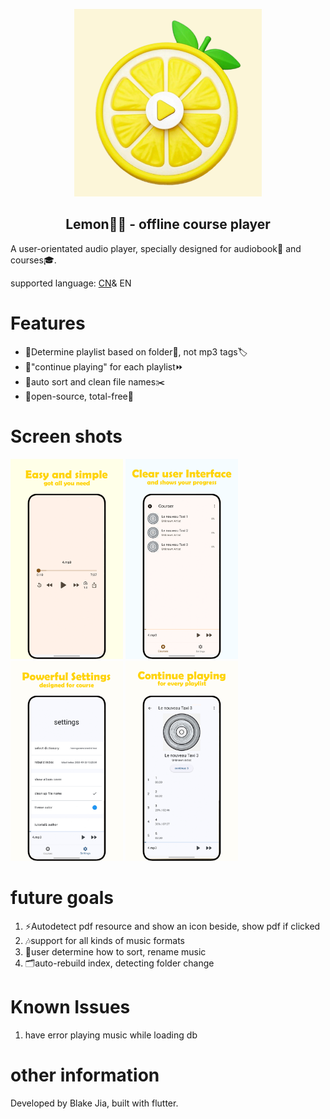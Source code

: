 <p align="center">
  <img src="https://raw.githubusercontent.com/blakejjia/CoursePlayer/master/assets/launch_icon/launchIcon.png" width="300px" alt="lunch icon">
</p>
<h2 align="center">Lemon🍋‍🟩 - offline course player</h2>
A user-orientated audio player, specially designed for audiobook📖 and courses🎓. 

supported language: [CN](README_zh.md)& EN

# Features
- 🌟Determine playlist based on folder📂, not mp3 tags🏷️
- 🌟"continue playing" for each playlist⏩
- 🌟auto sort and clean file names✂️
- 🌟open-source, total-free💸

# Screen shots
<div class="flex flex-wrap justify-center gap-4 my-4">
  <img src="https://raw.githubusercontent.com/blakejjia/CoursePlayer/master/assets/shopListing/phone%20screenshots/SongView.png" width="180" alt="screenshot1"/>
  <img src="https://raw.githubusercontent.com/blakejjia/CoursePlayer/master/assets/shopListing/phone%20screenshots/main.png" width="180" alt="screenshot2"/>
  <img src="https://raw.githubusercontent.com/blakejjia/CoursePlayer/master/assets/shopListing/phone%20screenshots/settings.png" width="180" alt="screenshot3"/>
  <img src="https://raw.githubusercontent.com/blakejjia/CoursePlayer/master/assets/shopListing/phone%20screenshots/songList.png" width="180" alt="screenshot4"/>
</div>

# future goals
1. ⚡Autodetect pdf resource and show an icon beside, show pdf if clicked
2. 🎶support for all kinds of music formats
3. 🍬user determine how to sort, rename music
4. 🗂️auto-rebuild index, detecting folder change

# Known Issues
1. have error playing music while loading db

# other information
Developed by Blake Jia, built with flutter. 
